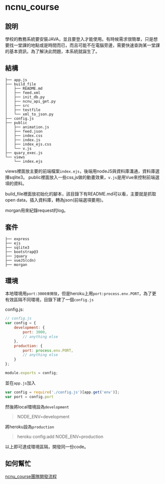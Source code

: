 # ncnu_course


## 說明


學校的教務系統要安裝JAVA，並且要登入才能使用。有時候需求很簡單，只是想要找一堂課的地點或是時間而已，而且可能不在電腦旁邊，需要快速查詢某一堂課的基本資訊，為了解決此問題，本系統就誕生了。

## 結構

```
├── app.js
├── build_file
│   ├── README.md
│   ├── feed.xml
│   ├── init_db.py
│   ├── ncnu_api_get.py
│   ├── src
│   ├── testfile
│   └── xml_to_json.py
├── config.js
├── public
│   ├── animation.js
│   ├── feed.json
│   ├── index.css
│   ├── index.js
│   ├── index_ejs.css
│   └── v.js
├── quary_exec.js
└── views
    └── index.ejs
```

views裡面放主要的前端檔案`index.ejs`，後端用nodeJS與資料庫溝通，資料庫選擇sqlite3。
public裡面放入一些css,js做的動畫效果，`v.js`是用Vue來控制前端選項的資料。

build_file裡面放初始化的腳本，該目錄下有README.md可以看，主要就是抓取open data，插入資料庫，轉為json(前端選項要用)。

morgan用來紀錄request的log。

## 套件

```
├── express
├── ejs
├── sqlite3
├── bootstrap@3
├── jquary
├── vueJS(cdn)
├── morgan
```

## 環境

本地環境用`port:3000來開發`，但是heroku上用`port:process.env.PORT`，為了更有效區隔不同環境，目錄下建了一個`config.js`

config.js:

```javascript
// config.js
var config = {
    development: {
        port: 3000,
        // anything else
    },
    production: {
        port: process.env.PORT,
        // anything else
    }
};

module.exports = config;
```

並在`app.js`加入

```javascript
var config = require('./config.js')[app.get('env')];
var port = config.port
```

然後將local環境設為`development`

> NODE_ENV=development

將heroku設為`production`

> heroku config:add NODE_ENV=production

以上即可達成環境區隔，開發同一份code。

## 如何幫忙

[ncnu_course團隊開發流程](https://hackmd.io/lm5n3SpIR9--ddRyI17J8g?view)